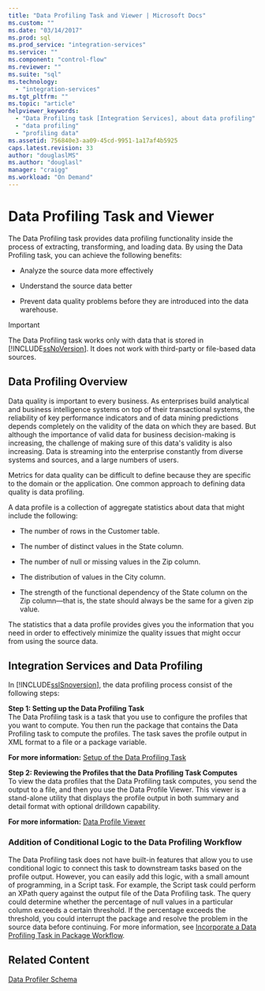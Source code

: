 ```yaml
---
title: "Data Profiling Task and Viewer | Microsoft Docs"
ms.custom: ""
ms.date: "03/14/2017"
ms.prod: sql
ms.prod_service: "integration-services"
ms.service: ""
ms.component: "control-flow"
ms.reviewer: ""
ms.suite: "sql"
ms.technology: 
  - "integration-services"
ms.tgt_pltfrm: ""
ms.topic: "article"
helpviewer_keywords: 
  - "Data Profiling task [Integration Services], about data profiling"
  - "data profiling"
  - "profiling data"
ms.assetid: 756840e3-aa09-45cd-9951-1a17af4b5925
caps.latest.revision: 33
author: "douglaslMS"
ms.author: "douglasl"
manager: "craigg"
ms.workload: "On Demand"
---
```

# Data Profiling Task and Viewer
  The Data Profiling task provides data profiling functionality inside the process of extracting, transforming, and loading data. By using the Data Profiling task, you can achieve the following benefits:  
  
-   Analyze the source data more effectively  
  
-   Understand the source data better  
  
-   Prevent data quality problems before they are introduced into the data warehouse.  
  
> [!IMPORTANT]  
>  The Data Profiling task works only with data that is stored in [!INCLUDE[ssNoVersion](../../includes/ssnoversion-md.md)]. It does not work with third-party or file-based data sources.  
  
## Data Profiling Overview  
 Data quality is important to every business. As enterprises build analytical and business intelligence systems on top of their transactional systems, the reliability of key performance indicators and of data mining predictions depends completely on the validity of the data on which they are based. But although the importance of valid data for business decision-making is increasing, the challenge of making sure of this data's validity is also increasing. Data is streaming into the enterprise constantly from diverse systems and sources, and a large numbers of users.  
  
 Metrics for data quality can be difficult to define because they are specific to the domain or the application. One common approach to defining data quality is data profiling.  
  
 A data profile is a collection of aggregate statistics about data that might include the following:  
  
-   The number of rows in the Customer table.  
  
-   The number of distinct values in the State column.  
  
-   The number of null or missing values in the Zip column.  
  
-   The distribution of values in the City column.  
  
-   The strength of the functional dependency of the State column on the Zip column—that is, the state should always be the same for a given zip value.  
  
 The statistics that a data profile provides gives you the information that you need in order to effectively minimize the quality issues that might occur from using the source data.  
  
## Integration Services and Data Profiling  
 In [!INCLUDE[ssISnoversion](../../includes/ssisnoversion-md.md)], the data profiling process consist of the following steps:  
  
 **Step 1: Setting up the Data Profiling Task**  
 The Data Profiling task is a task that you use to configure the profiles that you want to compute. You then run the package that contains the Data Profiling task to compute the profiles. The task saves the profile output in XML format to a file or a package variable.  
  
 **For more information:** [Setup of the Data Profiling Task](../../integration-services/control-flow/setup-of-the-data-profiling-task.md)  
  
 **Step 2: Reviewing the Profiles that the Data Profiling Task Computes**  
 To view the data profiles that the Data Profiling task computes, you send the output to a file, and then you use the Data Profile Viewer. This viewer is a stand-alone utility that displays the profile output in both summary and detail format with optional drilldown capability.  
  
 **For more information:** [Data Profile Viewer](../../integration-services/control-flow/data-profile-viewer.md)  
  
### Addition of Conditional Logic to the Data Profiling Workflow  
 The Data Profiling task does not have built-in features that allow you to use conditional logic to connect this task to downstream tasks based on the profile output. However, you can easily add this logic, with a small amount of programming, in a Script task. For example, the Script task could perform an XPath query against the output file of the Data Profiling task. The query could determine whether the percentage of null values in a particular column exceeds a certain threshold. If the percentage exceeds the threshold, you could interrupt the package and resolve the problem in the source data before continuing. For more information, see [Incorporate a Data Profiling Task in Package Workflow](../../integration-services/control-flow/incorporate-a-data-profiling-task-in-package-workflow.md).  
  
## Related Content  
 [Data Profiler Schema](http://go.microsoft.com/fwlink/?LinkId=251524)  
  
  
